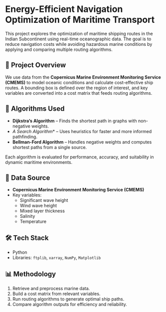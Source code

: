 # Energy-Efficient Navigation Optimization of Maritime Transport

This project explores the optimization of maritime shipping routes in the Indian Subcontinent using real-time oceanographic data. The goal is to reduce navigation costs while avoiding hazardous marine conditions by applying and comparing multiple routing algorithms.

## 🚢 Project Overview

We use data from the **Copernicus Marine Environment Monitoring Service (CMEMS)** to model oceanic conditions and calculate cost-effective ship routes. A bounding box is defined over the region of interest, and key variables are converted into a cost matrix that feeds routing algorithms.

## 🧠 Algorithms Used

- **Dijkstra’s Algorithm** – Finds the shortest path in graphs with non-negative weights.
- **A* Search Algorithm** – Uses heuristics for faster and more informed pathfinding.
- **Bellman-Ford Algorithm** – Handles negative weights and computes shortest paths from a single source.

Each algorithm is evaluated for performance, accuracy, and suitability in dynamic maritime environments.

## 🌊 Data Source

- **Copernicus Marine Environment Monitoring Service (CMEMS)**
- Key variables:
  - Significant wave height
  - Wind wave height
  - Mixed layer thickness
  - Salinity
  - Temperature

## 🛠️ Tech Stack

- Python
- Libraries: `ftplib`, `xarray`, `NumPy`, `Matplotlib`

## 📊 Methodology

1. Retrieve and preprocess marine data.
2. Build a cost matrix from relevant variables.
3. Run routing algorithms to generate optimal ship paths.
4. Compare algorithm outputs for efficiency and reliability.